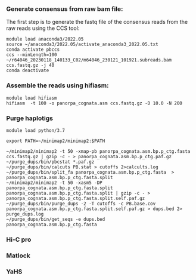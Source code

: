 ### Generate consensus from raw bam file:

The first step is to generate the fastq file of the consensus reads from the raw reads using the CCS tool:
```
module load anaconda3/2022.05
source ~/anaconda3/2022.05/activate_anaconda3_2022.05.txt
conda activate pbccs
ccs --minLength=100 ~/r64046_20230118_140133_C02/m64046_230121_101921.subreads.bam ccs.fastq.gz -j 40
conda deactivate
```
### Assemble the reads using hifiasm:

```
module load hifiasm
hifiasm  -t 100 -o panorpa_cognata.asm ccs.fastq.gz -D 10.0 -N 200
```
### Purge haplotigs
```
module load python/3.7

export PATH=~/minimap2/minimap2:$PATH

~/minimap2/minimap2 -t 50 -xmap-pb panorpa_cognata.asm.bp.p_ctg.fasta ccs.fastq.gz | gzip -c - > panorpa_cognata.asm.bp.p_ctg.paf.gz
~/purge_dups/bin/pbcstat *.paf.gz
~/purge_dups/bin/calcuts PB.stat > cutoffs 2>calcults.log
~/purge_dups/bin/split_fa panorpa_cognata.asm.bp.p_ctg.fasta  > panorpa_cognata.asm.bp.p_ctg.fasta.split
~/minimap2/minimap2 -t 50 -xasm5 -DP panorpa_cognata.asm.bp.p_ctg.fasta.split panorpa_cognata.asm.bp.p_ctg.fasta.split | gzip -c - > panorpa_cognata.asm.bp.p_ctg.fasta.split.self.paf.gz
~/purge_dups/bin/purge_dups -2 -T cutoffs -c PB.base.cov panorpa_cognata.asm.bp.p_ctg.fasta.split.self.paf.gz > dups.bed 2> purge_dups.log
~/purge_dups/bin/get_seqs -e dups.bed panorpa_cognata.asm.bp.p_ctg.fasta
```
### Hi-C pro

### Matlock

### YaHS
